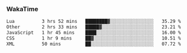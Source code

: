 ### WakaTime

<!--START_SECTION:waka-->

```txt
Lua          3 hrs 52 mins   ████████▓░░░░░░░░░░░░░░░░   35.29 %
Other        2 hrs 33 mins   █████▓░░░░░░░░░░░░░░░░░░░   23.21 %
JavaScript   1 hr 45 mins    ████░░░░░░░░░░░░░░░░░░░░░   16.00 %
CSS          1 hr 9 mins     ██▓░░░░░░░░░░░░░░░░░░░░░░   10.51 %
XML          50 mins         ██░░░░░░░░░░░░░░░░░░░░░░░   07.72 %
```

<!--END_SECTION:waka-->

